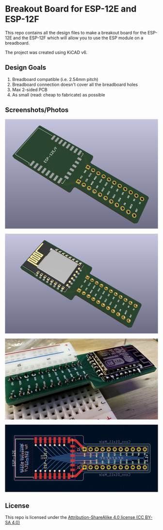 # Breakout Board for ESP-12E and ESP-12F

This repo contains all the design files to make a breakout board for the ESP-12E and the ESP-12F which will allow you to use the ESP module on a breadboard.

The project was created using KiCAD v6.

## Design Goals

1. Breadboard compatible (i.e. 2.54mm pitch)
1. Breadboard connection doesn't cover all the breadboard holes
1. Max 2-sided PCB
1. As small (read: cheap to fabricate) as possible

## Screenshots/Photos

![3D view of the PCB from KiCAD](images/3d1.png)

![3D view of the populated PCB from KiCAD](images/3d2.png)

![Photo of fabricated and assembled board](images/breadboard.jpeg)

![PCB Layout in KiCAD](images/pcb.png)

## License

This repo is licensed under the [Attribution-ShareAlike 4.0 license (CC BY-SA 4.0)](https://creativecommons.org/licenses/by-sa/4.0/)
